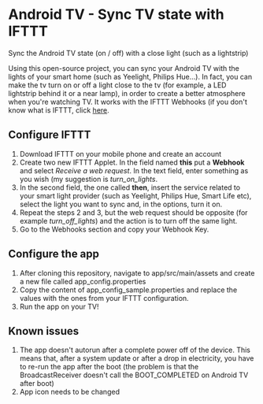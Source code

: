 # Android TV - Sync TV state with IFTTT
Sync the Android TV state (on / off) with a close light (such as a lightstrip)

Using this open-source project, you can sync your Android TV with the lights of your smart home (such as Yeelight, Philips Hue…). In fact, you can make the tv turn on or off a light close to the tv (for example, a LED lightstrip behind it or a near lamp), in order to create a better atmosphere when you're watching TV.
It works with the IFTTT Webhooks (if you don't know what is IFTTT, click [here](https://ifttt.com/).

## Configure IFTTT
1. Download IFTTT on your mobile phone and create an account
2. Create two new IFTTT Applet. In the field named **this** put a **Webhook** and select <em>Receive a web request</em>. In the text field, enter something as you wish (my suggestion is <em>turn_on_lights</em>.
3. In the second field, the one called **then**, insert the service related to your smart light provider (such as Yeelight, Philips Hue, Smart Life etc), select the light you want to sync and, in the options, turn it on.
4. Repeat the steps 2 and 3, but the web request should be opposite (for example <em>turn_off_lights</em>) and the action is to turn off the same light.
5. Go to the Webhooks section and copy your Webhook Key.

## Configure the app
1. After cloning this repository, navigate to app/src/main/assets and create a new file called app_config.properties
2. Copy the content of app_config_sample.properties and replace the values with the ones from your IFTTT configuration.
3. Run the app on your TV!

## Known issues
1. The app doesn't autorun after a complete power off of the device. This means that, after a system update or after a drop in electricity, you have to re-run the app after the boot (the problem is that the BroadcastReceiver doesn't call the BOOT_COMPLETED on Android TV after boot)
2. App icon needs to be changed
